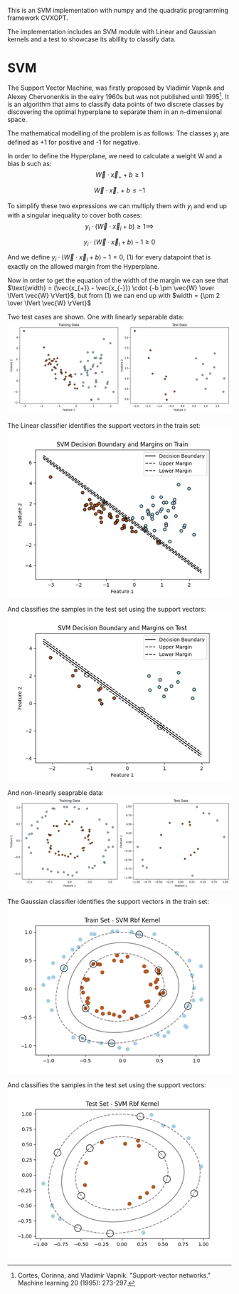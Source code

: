 This is an SVM implementation with numpy and the quadratic programming framework CVXOPT.

The implementation includes an SVM module with Linear and Gaussian kernels and a test to showcase its abillity to classify data.

# SVM
The Support Vector Machine, was firstly proposed by Vladimir Vapnik and Alexey Chervonenkis in the ealry 1960s but was not published until 1995[^1]. It is an algorithm that aims to classify data points of two discrete classes by discovering the optimal hyperplane to separate them in an n-dimensional space. 

The mathematical modelling of the problem is as follows:
The classes $y_{i}$ are defined as +1 for positive and -1 for negative. 

In order to define the Hyperplane, we need to calculate a weight W and a bias b such as:
$$\vec{W} \cdot \vec{x}_{\text{+}} + b \geq 1$$

$$\vec{W} \cdot \vec{x}_{\text{-}} + b \leq -1$$

To simplify these two expressions we can multiply them with $y_{i}$ and end up with a singular inequality to cover both cases:
$$y_{i} \cdot (\vec{W} \cdot \vec{x}_{i} + b) \geq 1 \implies$$

$$y_{i} \cdot (\vec{W} \cdot \vec{x}_{i} + b) - 1 \geq 0$$

And we define $y_{i} \cdot (\vec{W} \cdot \vec{x}_{i} + b) - 1 = 0$, (1) for every datapoint that is exactly on the allowed margin from the Hyperplane.

Now in order to get the equation of the width of the margin we can see that $\text{width} = (\vec{x_{+}} - \vec{x_{-}}) \cdot {-b \pm \vec{W} \over \lVert \vec{W} \rVert}$, but from (1) we can end up with $width = {\pm 2 \over \lVert \vec{W} \rVert}$




Two test cases are shown. One with linearly separable data:
![Image Alt Text](images/Linear_example_synthetic_dataset.png)

The Linear classifier identifies the support vectors in the train set:
![Image Alt Text](images/Linear_example_svm_train_solution.png)

And classifies the samples in the test set using the support vectors:
![Image Alt Text](images/Linear_example_svm_test_solution.png)

And non-linearly seaprable data:
![Image Alt Text](images/Non_linear_example_synthetic_dataset.png)

The Gaussian classifier identifies the support vectors in the train set:
![Image Alt Text](images/Non_linear_example_svm_train_solution.png)

And classifies the samples in the test set using the support vectors:
![Image Alt Text](images/Non_linear_example_svm_test_solution.png)


[^1]:Cortes, Corinna, and Vladimir Vapnik. "Support-vector networks." Machine learning 20 (1995): 273-297.
